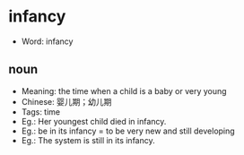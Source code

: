 # infancy

- Word: infancy

## noun

- Meaning: the time when a child is a baby or very young
- Chinese: 婴儿期；幼儿期
- Tags: time
- Eg.: Her youngest child died in infancy.
- Eg.: be in its infancy = to be very new and still developing
- Eg.: The system is still in its infancy.

